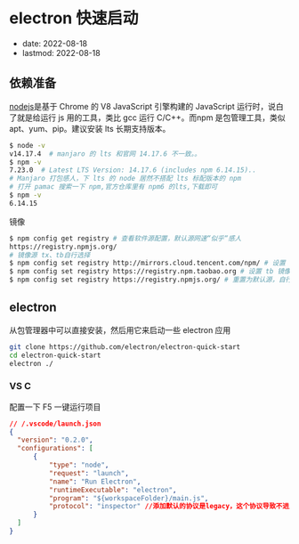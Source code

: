 # electron 快速启动
- date: 2022-08-18
- lastmod: 2022-08-18

## 依赖准备
[nodejs](https://nodejs.org/en/)是基于 Chrome 的 V8 JavaScript 引擎构建的 JavaScript 运行时，说白了就是给运行 js 用的工具，类比 gcc 运行 C/C++。而npm 是包管理工具，类似 apt、yum、pip。建议安装 lts 长期支持版本。

```bash
$ node -v
v14.17.4  # manjaro 的 lts 和官网 14.17.6 不一致。。
$ npm -v
7.23.0  # Latest LTS Version: 14.17.6 (includes npm 6.14.15)..
# Manjaro 打包感人，下 lts 的 node 居然不搭配 lts 标配版本的 npm
# 打开 pamac 搜索一下 npm,官方仓库里有 npm6 的lts,下载即可
$ npm -v
6.14.15
```

镜像

```bash
$ npm config get registry # 查看软件源配置，默认源网速“似乎“感人
https://registry.npmjs.org/
# 镜像源 tx、tb自行选择
$ npm config set registry http://mirrors.cloud.tencent.com/npm/ # 设置 tx 镜像源
$ npm config set registry https://registry.npm.taobao.org # 设置 tb 镜像源
$ npm config set registry https://registry.npmjs.org/ # 重置为默认源，自行取舍
```

## electron

从包管理器中可以直接安装，然后用它来启动一些 electron 应用

```bash
git clone https://github.com/electron/electron-quick-start
cd electron-quick-start
electron ./
```

### VS C

配置一下 F5 一键运行项目

```json
// /.vscode/launch.json
{
  "version": "0.2.0",
  "configurations": [
      {
          "type": "node",
          "request": "launch",
          "name": "Run Electron",
          "runtimeExecutable": "electron",
          "program": "${workspaceFolder}/main.js",
          "protocol": "inspector" //添加默认的协议是legacy，这个协议导致不进入断点
      }
  ]
}
```
